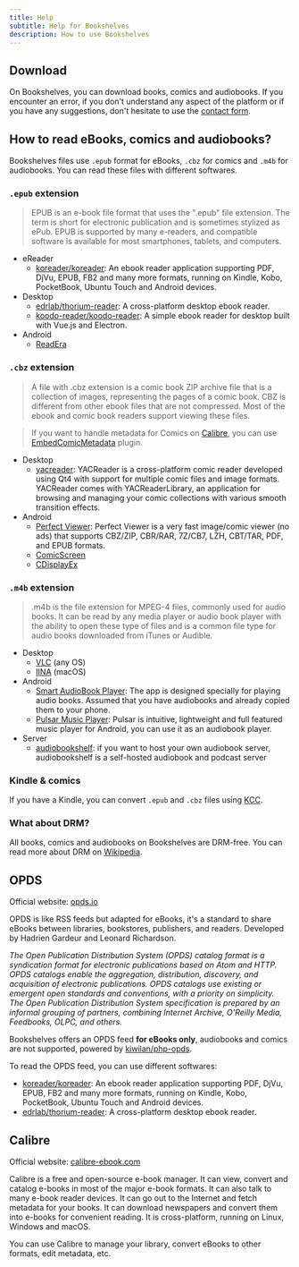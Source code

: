 ```yaml
---
title: Help
subtitle: Help for Bookshelves
description: How to use Bookshelves
---
```


## Download

On Bookshelves, you can download books, comics and audiobooks. If you encounter an error, if you don't understand any aspect of the platform or if you have any suggestions, don't hesitate to use the [contact form](/form/message).

## How to read eBooks, comics and audiobooks?

Bookshelves files use `.epub` format for eBooks, `.cbz` for comics and `.m4b` for audiobooks. You can read these files with different softwares.

### `.epub` extension

> EPUB is an e-book file format that uses the ".epub" file extension. The term is short for electronic publication and is sometimes stylized as ePub. EPUB is supported by many e-readers, and compatible software is available for most smartphones, tablets, and computers.

-   eReader
    -   [koreader/koreader](https://github.com/koreader/koreader): An ebook reader application supporting PDF, DjVu, EPUB, FB2 and many more formats, running on Kindle, Kobo, PocketBook, Ubuntu Touch and Android devices.
-   Desktop
    -   [edrlab/thorium-reader](https://github.com/edrlab/thorium-reader): A cross-platform desktop ebook reader.
    -   [koodo-reader/koodo-reader](https://github.com/koodo-reader/koodo-reader): A simple ebook reader for desktop built with Vue.js and Electron.
-   Android
    -   [ReadEra](https://play.google.com/store/apps/details?id=org.readera)

### `.cbz` extension

> A file with .cbz extension is a comic book ZIP archive file that is a collection of images, representing the pages of a comic book. CBZ is different from other ebook files that are not compressed. Most of the ebook and comic book readers support viewing these files.

> If you want to handle metadata for Comics on [Calibre](https://calibre-ebook.com/), you can use [EmbedComicMetadata](https://www.mobileread.com/forums/showthread.php?t=264710) plugin.

-   Desktop
    -   [yacreader](https://www.yacreader.com/downloads): YACReader is a cross-platform comic reader developed using Qt4 with support for multiple comic files and image formats. YACReader comes with YACReaderLibrary, an application for browsing and managing your comic collections with various smooth transition effects.
-   Android
    -   [Perfect Viewer](https://play.google.com/store/apps/details?id=com.rookiestudio.perfectviewer): Perfect Viewer is a very fast image/comic viewer (no ads) that supports CBZ/ZIP, CBR/RAR, 7Z/CB7, LZH, CBT/TAR, PDF, and EPUB formats.
    -   [ComicScreen](https://play.google.com/store/apps/details?id=com.viewer.comicscreen)
    -   [CDisplayEx](https://play.google.com/store/apps/details?id=com.progdigy.cdisplay.free)

### `.m4b` extension

> .m4b is the file extension for MPEG-4 files, commonly used for audio books. It can be read by any media player or audio book player with the ability to open these type of files and is a common file type for audio books downloaded from iTunes or Audible.

-   Desktop
    -   [VLC](https://www.videolan.org/) (any OS)
    -   [IINA](https://iina.io/) (macOS)
-   Android
    -   [Smart AudioBook Player](https://play.google.com/store/apps/details?id=ak.alizandro.smartaudiobookplayer): The app is designed specially for playing audio books. Assumed that you have audiobooks and already copied them to your phone.
    -   [Pulsar Music Player](https://play.google.com/store/apps/details?id=com.rhmsoft.pulsar): Pulsar is intuitive, lightweight and full featured music player for Android, you can use it as an audiobook player.
-   Server
    -   [audiobookshelf](https://github.com/advplyr/audiobookshelf): if you want to host your own audiobook server, audiobookshelf is a self-hosted audiobook and podcast server

### Kindle & comics

If you have a Kindle, you can convert `.epub` and `.cbz` files using [KCC](https://github.com/ciromattia/kcc).

### What about DRM?

All books, comics and audiobooks on Bookshelves are DRM-free. You can read more about DRM on [Wikipedia](https://en.wikipedia.org/wiki/Digital_rights_management).

## OPDS

Official website: [opds.io](https://opds.io/)

OPDS is like RSS feeds but adapted for eBooks, it's a standard to share eBooks between libraries, bookstores, publishers, and readers. Developed by Hadrien Gardeur and Leonard Richardson.

_The Open Publication Distribution System (OPDS) catalog format is a syndication format for electronic publications based on Atom and HTTP. OPDS catalogs enable the aggregation, distribution, discovery, and acquisition of electronic publications. OPDS catalogs use existing or emergent open standards and conventions, with a priority on simplicity. The Open Publication Distribution System specification is prepared by an informal grouping of partners, combining Internet Archive, O'Reilly Media, Feedbooks, OLPC, and others._

Bookshelves offers an OPDS feed **for eBooks only**, audiobooks and comics are not supported, powered by [kiwilan/php-opds](https://github.com/kiwilan/php-opds).

To read the OPDS feed, you can use different softwares:

-   [koreader/koreader](https://github.com/koreader/koreader): An ebook reader application supporting PDF, DjVu, EPUB, FB2 and many more formats, running on Kindle, Kobo, PocketBook, Ubuntu Touch and Android devices.
-   [edrlab/thorium-reader](https://github.com/edrlab/thorium-reader): A cross-platform desktop ebook reader.

## Calibre

Official website: [calibre-ebook.com](https://calibre-ebook.com/)

Calibre is a free and open-source e-book manager. It can view, convert and catalog e-books in most of the major e-book formats. It can also talk to many e-book reader devices. It can go out to the Internet and fetch metadata for your books. It can download newspapers and convert them into e-books for convenient reading. It is cross-platform, running on Linux, Windows and macOS.

You can use Calibre to manage your library, convert eBooks to other formats, edit metadata, etc.
